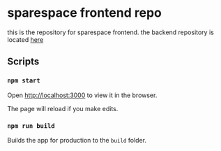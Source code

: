 # sparespace frontend repo
this is the repository for sparespace frontend. the backend repository is located [here](https://github.com/devinroche/sparespace-services)


##  Scripts

### `npm start`

Open [http://localhost:3000](http://localhost:3000) to view it in the browser.

The page will reload if you make edits.<br>

### `npm run build`

Builds the app for production to the `build` folder.<br>
